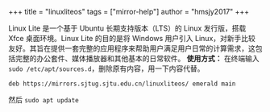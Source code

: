 +++
title = "linuxliteos"
tags = ["mirror-help"]
author = "hmsjy2017"
+++

Linux Lite 是一个基于 Ubuntu 长期支持版本（LTS）的 Linux 发行版，搭载 Xfce 桌面环境。Linux Lite 的目的是将 Windows 用户引入 Linux，对新手比较友好。其旨在提供一套完整的应用程序来帮助用户满足用户日常的计算需求，这包括完整的办公套件、媒体播放器和其他基本的日常软件。
**使用方式：**
在终端输入`sudo /etc/apt/sources.d`，删除原有内容，用一下内容代替。
```
deb https://mirrors.sjtug.sjtu.edu.cn/linuxliteos/ emerald main
```
然后
`sudo apt update`
